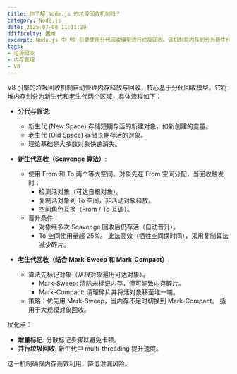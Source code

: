 ```yaml
---
title: 你了解 Node.js 的垃圾回收机制吗？
category: Node.js
date: 2025-07-08 11:11:29
difficulty: 困难
excerpt: Node.js 中 V8 引擎使用分代回收模型进行垃圾回收。该机制将内存划分为新生代和老生代，采用 Scavenge 和 Mark-Sweep 算法。
tags:
- 垃圾回收
- 内存管理
- V8
---
```

V8 引擎的垃圾回收机制自动管理内存释放与回收，核心基于分代回收模型。它将堆内存划分为新生代和老生代两个区域，具体流程如下：

- **分代与假说**:
  - 新生代 (New Space) 存储短期存活的新建对象，如新创建的变量。
  - 老生代 (Old Space) 存储长期存活的对象。
  - 理论基础是大多数对象快速消失。

- **新生代回收（Scavenge 算法）**:
  - 使用 From 和 To 两个等大空间。对象先在 From 空间分配，当回收触发时：
    - 检测活对象（可达自根对象）。
    - 复制活对象到 To 空间，非活动对象释放。
    - 空间角色互换（From / To 互调）。
  - 晋升条件：
    - 对象经多次 Scavenge 回收后仍存活（自动晋升）。
    - To 空间使用量超 25%。
    此法高效（牺牲空间换时间），采用复制算法减少碎片。

- **老生代回收（结合 Mark-Sweep 和 Mark-Compact）**:
  - 算法先标记对象（从根对象遍历可达对象）。
    - Mark-Sweep: 清除未标记内存，但可能致内存碎片。
    - Mark-Compact: 清理碎片并将活对象移至堆一端。
  - 策略：优先用 Mark-Sweep，当内存不足时切换到 Mark-Compact。
    适用于大规模对象回收。

优化点：
- **增量标记**: 分散标记步骤以避免卡顿。
- **并行垃圾回收**: 新生代中 multi-threading 提升速度。

这一机制确保内存高效利用，降低泄漏风险。
